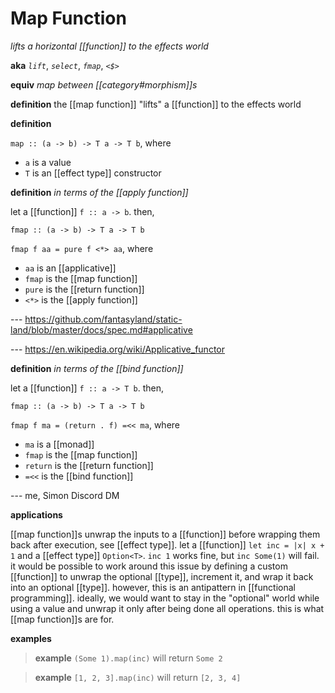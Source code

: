 # Map Function

_lifts a horizontal [[function]] to the effects world_

**aka** _`lift`_, _`select`_, _`fmap`_, _`<$>`_

**equiv** _map between [[category#morphism]]s_

**definition** the [[map function]] "lifts" a [[function]] to the effects world

**definition**

`map :: (a -> b) -> T a -> T b`, where

- `a` is a value
- `T` is an [[effect type]] constructor

**definition** _in terms of the [[apply function]]_

let a [[function]] `f :: a -> b`. then,

`fmap :: (a -> b) -> T a -> T b`

`fmap f aa = pure f <*> aa`, where

- `aa` is an [[applicative]]
- `fmap` is the [[map function]]
- `pure` is the [[return function]]
- `<*>` is the [[apply function]]

--- <https://github.com/fantasyland/static-land/blob/master/docs/spec.md#applicative>

--- <https://en.wikipedia.org/wiki/Applicative_functor>

**definition** _in terms of the [[bind function]]_

let a [[function]] `f :: a -> T b`. then,

`fmap :: (a -> b) -> T a -> T b`

`fmap f ma = (return . f) =<< ma`, where

- `ma` is a [[monad]]
- `fmap` is the [[map function]]
- `return` is the [[return function]]
- `=<<` is the [[bind function]]

--- me, Simon Discord DM

**applications**

[[map function]]s unwrap the inputs to a [[function]] before wrapping them back after execution, see [[effect type]]. let a [[function]] `let inc = |x| x + 1` and a [[effect type]] `Option<T>`. `inc 1` works fine, but `inc Some(1)` will fail. it would be possible to work around this issue by defining a custom [[function]] to unwrap the optional [[type]], increment it, and wrap it back into an optional [[type]]. however, this is an antipattern in [[functional programming]]. ideally, we would want to stay in the "optional" world while using a value and unwrap it only after being done all operations. this is what [[map function]]s are for.

**examples**

> **example** `(Some 1).map(inc)` will return `Some 2`

> **example** `[1, 2, 3].map(inc)` will return `[2, 3, 4]`
